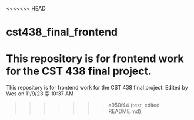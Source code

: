 <<<<<<< HEAD
# cst438_final_frontend
This repository is for frontend work for the CST 438 final project.  
=======

This repository is for frontend work for the CST 438 final project.
Edited by Wes on 11/9/23 @ 10:37 AM
>>>>>>> a950f44 (test, edited README.md)

